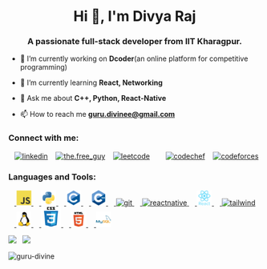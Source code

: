 <h1 align="center">Hi 👋, I'm Divya Raj</h1>
<h3 align="center">A passionate full-stack developer from IIT Kharagpur.</h3>



- 🔭 I’m currently working on **Dcoder**(an online platform for competitive programming)

- 🌱 I’m currently learning **React, Networking**

- 💬 Ask me about **C++, Python, React-Native**

- 📫 How to reach me **guru.divinee@gmail.com**

<h3 align="left">Connect with me:</h3>
<p align="left">
&nbsp;&nbsp;&nbsp;<a href="https://www.linkedin.com/in/divya-raj-iitkgp/" target="_blank" ><img align="center" src="https://www.svgrepo.com/show/448234/linkedin.svg" alt="linkedin" height="28" width="28"/></a> 
 &nbsp;&nbsp;&nbsp;<a href="https://instagram.com/the.free_guy" target="_blank"><img align="center" src="https://www.svgrepo.com/show/452229/instagram-1.svg" alt="the.free_guy" height="28" width="28"/></a>
 &nbsp;&nbsp;&nbsp;<a href="https://leetcode.com/guru_divine" target="_blank"><img align="center" src="https://raw.githubusercontent.com/rahuldkjain/github-profile-readme-generator/master/src/images/icons/Social/leet-code.svg" alt="leetcode" height="28" width="28"/></a>
 &nbsp;&nbsp;&nbsp;
&nbsp;&nbsp;&nbsp;<a href="https://www.codechef.com/users/noob_divine" target="_blank" ><img align="center" src="https://cdn.codechef.com/images/cc-logo-mobile-1.svg" alt="codechef" height="28" width="28"/></a>
&nbsp;&nbsp;&nbsp;<a href="https://codeforces.com/profile/guru_divine" target="_blank" ><img align="center" src="https://upload.wikimedia.org/wikipedia/commons/b/b1/Codeforces_logo.svg" alt="codeforces" height="28" width="28"/></a>
</p>

<h3 align="left">Languages and Tools:</h3>
<p align="left">  
&nbsp;&nbsp;&nbsp;<a href="https://developer.mozilla.org/en-US/docs/Web/JavaScript" target="_blank" rel="noreferrer"> <img src="https://raw.githubusercontent.com/devicons/devicon/master/icons/javascript/javascript-original.svg" alt="javascript" width="30" height="30"/> </a> 
&nbsp;&nbsp;&nbsp;<a href="https://www.python.org" target="_blank" rel="noreferrer"> <img src="https://raw.githubusercontent.com/devicons/devicon/master/icons/python/python-original.svg" alt="python" width="30" height="30"/> </a> 
&nbsp;&nbsp;&nbsp;<a href="https://www.cprogramming.com/" target="_blank" rel="noreferrer"> <img src="https://raw.githubusercontent.com/devicons/devicon/master/icons/c/c-original.svg" alt="c" width="30" height="30"/> </a> 
&nbsp;&nbsp;&nbsp;<a href="https://www.w3schools.com/cpp/" target="_blank" rel="noreferrer"> <img src="https://raw.githubusercontent.com/devicons/devicon/master/icons/cplusplus/cplusplus-original.svg" alt="cplusplus" width="30" height="30"/> </a> 
&nbsp;&nbsp;&nbsp;<a href="https://git-scm.com/" target="_blank" rel="noreferrer"> <img src="https://www.vectorlogo.zone/logos/git-scm/git-scm-icon.svg" alt="git" width="30" height="30"/> </a>
&nbsp;&nbsp;&nbsp;<a href="https://reactnative.dev/" target="_blank" rel="noreferrer"> <img src="https://reactnative.dev/img/header_logo.svg" alt="reactnative" width="30" height="30"/> </a>
&nbsp;&nbsp;&nbsp;<a href="https://reactjs.org/" target="_blank" rel="noreferrer"> <img src="https://raw.githubusercontent.com/devicons/devicon/master/icons/react/react-original-wordmark.svg" alt="react" width="30" height="30"/> </a> 
&nbsp;&nbsp;&nbsp;<a href="https://tailwindcss.com/" target="_blank" rel="noreferrer"> <img src="https://www.vectorlogo.zone/logos/tailwindcss/tailwindcss-icon.svg" alt="tailwind" width="30" height="30"/> </a> 
&nbsp;&nbsp;&nbsp;<a href="https://www.linux.org/" target="_blank" rel="noreferrer"> <img src="https://raw.githubusercontent.com/devicons/devicon/master/icons/linux/linux-original.svg" alt="linux" width="30" height="30"/> </a> 
&nbsp;&nbsp;&nbsp;<a href="https://www.w3schools.com/css/" target="_blank" rel="noreferrer"> <img src="https://raw.githubusercontent.com/devicons/devicon/master/icons/css3/css3-original-wordmark.svg" alt="css3" width="40" height="40"/> </a> 
&nbsp;&nbsp;&nbsp;<a href="https://www.w3.org/html/" target="_blank" rel="noreferrer"> <img src="https://raw.githubusercontent.com/devicons/devicon/master/icons/html5/html5-original-wordmark.svg" alt="html5" width="30" height="30"/> </a> 
&nbsp;&nbsp;&nbsp;<a href="https://www.mysql.com/" target="_blank" rel="noreferrer"> <img src="https://raw.githubusercontent.com/devicons/devicon/master/icons/mysql/mysql-original-wordmark.svg" alt="mysql" width="30" height="30"/> </a>
</p>

<picture>
 <source media="(prefers-color-scheme: dark)" srcset="https://github-readme-stats.vercel.app/api/top-langs?username=guru-divine&show_icons=true&locale=en&layout=compact&title_color=blue&theme=radical">
 <img src="https://github-readme-stats.vercel.app/api/top-langs?username=guru-divine&show_icons=true&locale=en&layout=compact&title_color=blue">
</picture>

<picture>
 &nbsp;
 <source media="(prefers-color-scheme: dark)" srcset="https://github-readme-stats.vercel.app/api?username=guru-divine&show_icons=true&locale=en&title_color=blue&theme=radical">
 <img src="https://github-readme-stats.vercel.app/api?username=guru-divine&show_icons=true&locale=en&title_color=blue">
</picture>

<p align="left"> <img src="https://komarev.com/ghpvc/?username=guru-divine&label=Profile%20views&color=0e75b6&style=flat" alt="guru-divine" /> </p>




<!--
**guru-divine/guru-divine** is a ✨ _special_ ✨ repository because its `README.md` (this file) appears on your GitHub profile.

Here are some ideas to get you started:

- 🔭 I’m currently working on ...
- 🌱 I’m currently learning ...
- 👯 I’m looking to collaborate on ...
- 🤔 I’m looking for help with ...
- 💬 Ask me about ...
- 📫 How to reach me: ...
- 😄 Pronouns: ...
- ⚡ Fun fact: ...
-->
